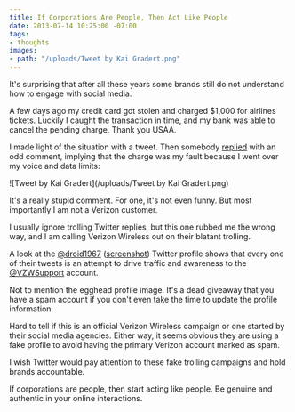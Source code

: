 ```yaml
---
title: If Corporations Are People, Then Act Like People
date: 2013-07-14 10:25:00 -07:00
tags:
- thoughts
images:
- path: "/uploads/Tweet by Kai Gradert.png"
---
```


It's surprising that after all these years some brands still do not understand how to engage with social media.

A few days ago my credit card got stolen and charged $1,000 for airlines tickets. Luckily I caught the transaction in time, and my bank was able to cancel the pending charge. Thank you USAA.

I made light of the situation with a tweet. Then somebody [replied](https://twitter.com/droid1967/status/356137745070047232) with an odd comment, implying that the charge was my fault because I went over my voice and data limits:

![Tweet by Kai Gradert](/uploads/Tweet by Kai Gradert.png)

It's a really stupid comment. For one, it's not even funny. But most importantly I am not a Verizon customer.

I usually ignore trolling Twitter replies, but this one rubbed me the wrong way, and I am calling Verizon Wireless out on their blatant trolling.

A look at the [@droid1967](https://twitter.com/droid1967) (<a href="http://d.pr/i/OnfU/32ebVgJW" title="@droid1967 on Twitter" target="_blank">screenshot</a>) Twitter profile shows that every one of their tweets is an attempt to drive traffic and awareness to the [@VZWSupport](https://twitter.com/VZWSupport) account.

Not to mention the egghead profile image. It's a dead giveaway that you have a spam account if you don't even take the time to update the profile information.

Hard to tell if this is an official Verizon Wireless campaign or one started by their social media agencies. Either way, it seems obvious they are using a fake profile to avoid having the primary Verizon account marked as spam.

I wish Twitter would pay attention to these fake trolling campaigns and hold brands accountable.

If corporations are people, then start acting like people. Be genuine and authentic in your online interactions.
